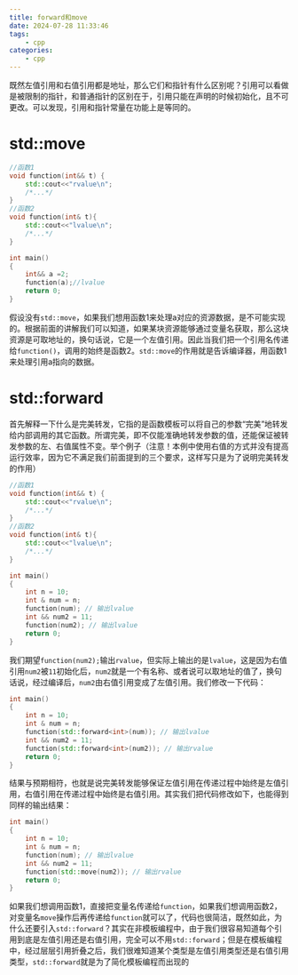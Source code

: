 ```yaml
---
title: forward和move
date: 2024-07-28 11:33:46
tags:
    - cpp
categories:
    - cpp
---
```


既然左值引用和右值引用都是地址，那么它们和指针有什么区别呢？引用可以看做是被限制的指针，和普通指针的区别在于，引用只能在声明的时候初始化，且不可更改。可以发现，引用和指针常量在功能上是等同的。

<!--more-->

# std::move

```cpp
//函数1
void function(int&& t) {
    std::cout<<"rvalue\n";
    /*...*/
}
//函数2
void function(int& t){
    std::cout<<"lvalue\n";
    /*...*/
}

int main()
{
    int&& a =2;
    function(a);//lvalue
    return 0;
}
```

假设没有`std::move`，如果我们想用函数1来处理a对应的资源数据，是不可能实现的。根据前面的讲解我们可以知道，如果某块资源能够通过变量名获取，那么这块资源是可取地址的，换句话说，它是一个左值引用。因此当我们把一个引用名传递给`function()`，调用的始终是函数2。`std::move`的作用就是告诉编译器，用函数1来处理引用a指向的数据。



# std::forward

首先解释一下什么是完美转发，它指的是函数模板可以将自己的参数“完美”地转发给内部调用的其它函数。所谓完美，即不仅能准确地转发参数的值，还能保证被转发参数的左、右值属性不变。举个例子（注意！本例中使用右值的方式并没有提高运行效率，因为它不满足我们前面提到的三个要求，这样写只是为了说明完美转发的作用）

```c++
//函数1
void function(int&& t) {
    std::cout<<"rvalue\n";
    /*...*/
}
//函数2
void function(int& t){
    std::cout<<"lvalue\n";
    /*...*/
}

int main()
{
    int n = 10;
    int & num = n;
    function(num); // 输出lvalue
    int && num2 = 11;
    function(num2); // 输出lvalue
    return 0;
}
```

我们期望`function(num2);`输出`rvalue`，但实际上输出的是`lvalue`，这是因为右值引用`num2`被`11`初始化后，`num2`就是一个有名称、或者说可以取地址的值了，换句话说，经过编译后，`num2`由右值引用变成了左值引用。我们修改一下代码：

```c++
int main()
{
    int n = 10;
    int & num = n;
    function(std::forward<int>(num)); // 输出lvalue
    int && num2 = 11;
    function(std::forward<int>(num2)); // 输出rvalue
    return 0;
}
```

结果与预期相符，也就是说完美转发能够保证左值引用在传递过程中始终是左值引用，右值引用在传递过程中始终是右值引用。其实我们把代码修改如下，也能得到同样的输出结果：

```c++
int main()
{
    int n = 10;
    int & num = n;
    function(num); // 输出lvalue
    int && num2 = 11;
    function(std::move(num2)); // 输出rvalue
    return 0;
}
```

如果我们想调用函数1，直接把变量名传递给`function`，如果我们想调用函数2，对变量名`move`操作后再传递给`function`就可以了，代码也很简洁，既然如此，为什么还要引入`std::forward`？其实在非模板编程中，由于我们很容易知道每个引用到底是左值引用还是右值引用，完全可以不用`std::forward`；但是在模板编程中，经过层层引用折叠之后，我们很难知道某个类型是左值引用类型还是右值引用类型，`std::forward`就是为了简化模板编程而出现的

